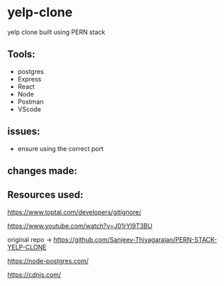 # yelp-clone
yelp clone built using PERN stack

## Tools:
- postgres
- Express
- React
- Node
- Postman
- VScode

## issues:

- ensure using the correct port


## changes made:



## Resources used:

https://www.toptal.com/developers/gitignore/

https://www.youtube.com/watch?v=J01rYl9T3BU

original repo -> https://github.com/Sanjeev-Thiyagarajan/PERN-STACK-YELP-CLONE

https://node-postgres.com/

https://cdnjs.com/